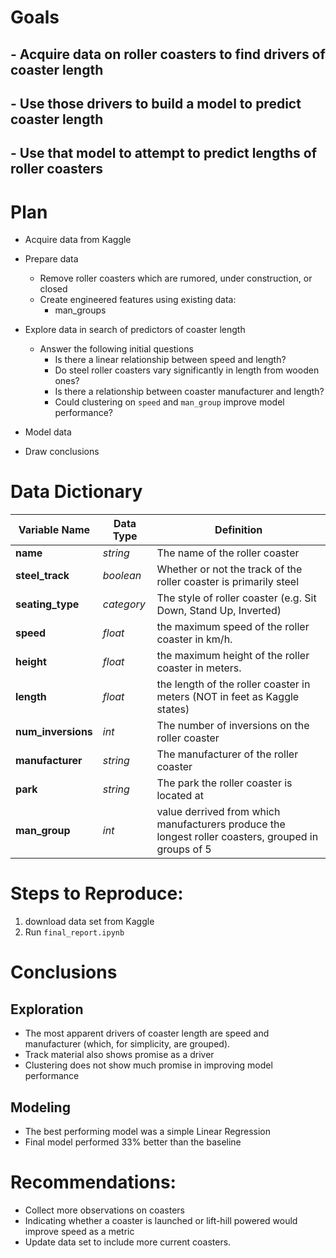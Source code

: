 # Goals
## - Acquire data on roller coasters to find drivers of coaster length
## - Use those drivers to build a model to predict coaster length
## - Use that model to attempt to predict lengths of roller coasters


# Plan
- Acquire data from Kaggle
- Prepare data
    - Remove roller coasters which are rumored, under construction, or closed
	- Create engineered features using existing data:
		- man_groups
- Explore data in search of predictors of coaster length
	- Answer the following initial questions
        - Is there a linear relationship between speed and length?
        - Do steel roller coasters vary significantly in length from wooden ones?
        - Is there a relationship between coaster manufacturer and length?
		- Could clustering on `speed` and `man_group` improve model performance?
- Model data

- Draw conclusions

# Data Dictionary
Variable Name | Data Type | Definition
--- | --- | ---
**name** | *string* |The name of the roller coaster
**steel_track** | *boolean* | Whether or not the track of the roller coaster is primarily steel
**seating_type** | *category* | The style of roller coaster (e.g. Sit Down, Stand Up, Inverted)
**speed** | *float* | the maximum speed of the roller coaster in km/h.
**height** | *float* | the maximum height of the roller coaster in meters.
**length** | *float* | the length of the roller coaster in meters (NOT in feet as Kaggle states)
**num_inversions** | *int* | The number of inversions on the roller coaster
**manufacturer** | *string* | The manufacturer of the roller coaster
**park** | *string* | The park the roller coaster is located at
**man_group** | *int* | value derrived from which manufacturers produce the longest roller coasters, grouped in groups of 5

# Steps to Reproduce:
1. download data set from Kaggle
2. Run `final_report.ipynb`

# Conclusions
## Exploration
- The most apparent drivers of coaster length are speed and manufacturer (which, for simplicity, are grouped).
- Track material also shows promise as a driver
- Clustering does not show much promise in improving model performance
## Modeling
- The best performing model was a simple Linear Regression
- Final model performed 33% better than the baseline

# Recommendations:
- Collect more observations on coasters
- Indicating whether a coaster is launched or lift-hill powered would improve speed as a metric
- Update data set to include more current coasters. 